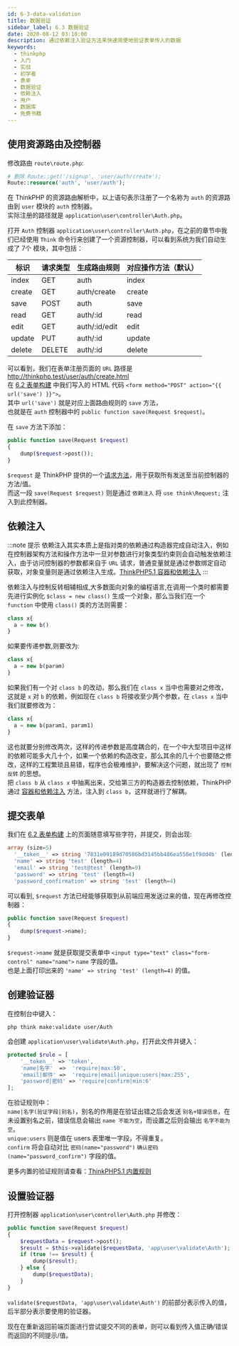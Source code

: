 ```yaml
---
id: 6-3-data-validation
title: 数据验证
sidebar_label: 6.3 数据验证
date: 2020-08-12 03:10:00
description: 通过依赖注入验证方法来快速简便地验证表单传入的数据
keywords:
  - thinkphp
  - 入门
  - 实战
  - 初学者
  - 表单
  - 数据验证
  - 依赖注入
  - 用户
  - 数据库
  - 免费书籍
---
```


## 使用资源路由及控制器

修改路由 `route\route.php`:

~~~php title="route\route.php"
# 删除 Route::get('/signup', 'user/auth/create');
Route::resource('auth', 'user/auth');
~~~

在 ThinkPHP 的资源路由解析中，以上语句表示注册了一个名称为 `auth` 的资源路由到 `user` 模块的 `auth` 控制器。  
实际注册的路径就是 `application\user\controller\Auth.php`。  

打开 `Auth` 控制器 `application\user\controller\Auth.php`，在之前的章节中我们已经使用 `Think` 命令行来创建了一个资源控制器，可以看到系统为我们自动生成了 7个 模块，其中包括：

标识 | 请求类型 | 生成路由规则 | 对应操作方法（默认）
------------ | ------------- | ------------- | -------------
index | GET | auth | index
create | GET | auth/create | create
save | POST | auth | save
read | GET | auth/:id | read
edit | GET | auth/:id/edit | edit
update | PUT | auth/:id | update
delete | DELETE | auth/:id | delete

可以看到，我们在表单注册页面的 `URL` 路径是 http://thinkphp.test/user/auth/create.html  
在 [6.2 表单构建](6-2-signin-form) 中我们写入的 HTML 代码 `<form method="POST" action="{{ url('save') }}">`。  
其中 `url('save')` 就是对应上面路由规则的 `save` 方法，  
也就是在 `auth` 控制器中的 `public function save(Request $request)`。

在 `save` 方法下添加：

~~~php title="application\user\controller\Auth.php"
public function save(Request $request)
{
    dump($request->post());
}
~~~

`$request` 是 ThinkPHP 提供的一个[请求方法](https://www.kancloud.cn/manual/thinkphp5_1/353985)，用于获取所有发送至当前控制器的方法/值。  
而这一段 `save(Request $request)` 则是通过 `依赖注入` 将 `use think\Request;` 注入到此控制器。

## 依赖注入

:::note 提示
依赖注入其实本质上是指对类的依赖通过构造器完成自动注入，例如在控制器架构方法和操作方法中一旦对参数进行对象类型约束则会自动触发依赖注入，由于访问控制器的参数都来自于 `URL` 请求，普通变量就是通过参数绑定自动获取，对象变量则是通过依赖注入生成。[ThinkPHP5.1 容器和依赖注入](https://www.kancloud.cn/manual/thinkphp5_1/353958)
:::

依赖注入与控制反转相辅相成,大多数面向对象的编程语言,在调用一个类时都需要先进行实例化 `$class = new class()` 生成一个对象，那么当我们在一个 `function` 中使用 `class()` 类的方法则需要：

~~~php title="php"
class x{
  a = new b()
}
~~~

如果要传递参数,则要改为:

~~~php title="php"
class x{
  a = new b(param)
}
~~~

如果我们有一个对 `class b` 的改动，那么我们在 `class x` 当中也需要对之修改，这就是 `x` 对 `b` 的依赖，例如现在 `class b` 将接收至少两个参数，在 `class x` 当中我们就要修改为：

~~~php title="php"
class x{
  a = new b(param1, param1)
}
~~~

这也就要分别修改两次，这样的传递参数是高度耦合的，在一个中大型项目中这样的依赖可能多大几十个，如果一个依赖的构造改变，那么其余的几十个也要随之修改，这样的工程繁琐且易错，程序也会极难维护，要解决这个问题，就出现了 `控制反转` 的思想。  
把 `class b` 从 `class x` 中抽离出来，交给第三方的构造器去控制依赖，ThinkPHP 通过 [容器和依赖注入](https://www.kancloud.cn/manual/thinkphp5_1/353958) 方法，注入到 `class b`，这样就进行了解耦。

## 提交表单

我们在 [6.2 表单构建](6-2-signin-form) 上的页面随意填写些字符，并提交，则会出现:

~~~php title="php"
array (size=5)
  '__token__' => string '7831e09189d70586bd3145bb486ea556e1f9dd4b' (length=40)
  'name' => string 'test' (length=4)
  'email' => string 'test@test' (length=9)
  'password' => string 'test' (length=4)
  'password_confirmation' => string 'test' (length=4)
~~~

可以看到, `$request` 方法已经能够获取到从前端应用发送过来的值，现在再修改控制器：

~~~php title="application\user\controller\Auth.php"
public function save(Request $request)
{
    dump($request->name);
}
~~~

`$request->name` 就是获取提交表单中 `<input type="text" class="form-control" name="name">` `name` 字段的值。  
也是上面打印出来的 `'name' => string 'test' (length=4)` 的值。

## 创建验证器

在控制台中键入：

```shell title="shell"
php think make:validate user/Auth
```

会创建 `application\user\validate\Auth.php`，打开此文件并键入：

~~~php title="application\user\validate\Auth.php"
protected $rule = [
    '__token__' => 'token',
    'name|名字'  =>  'require|max:50',
    'email|邮件' =>  'require|email|unique:users|max:255',
    'password|密码' => 'require|confirm|min:6'
];
~~~

在验证规则中：  
`name|名字(验证字段|别名)`，别名的作用是在验证出错之后会发送 `别名+错误信息`，在未设置别名之前，错误信息会输出 `name 不能为空`，而设置之后则会输出 `名字不能为空`。  
`unique:users` 则是值在 users 表里唯一字段，不得重复。  
`confirm` 将会自动对比 `密码(name="password")` `确认密码(name="password_confirm")` 字段的值。  

更多内置的验证规则请查看：[ThinkPHP5.1 内置规则](https://www.kancloud.cn/manual/thinkphp5_1/354107) 

## 设置验证器

打开控制器 `application\user\controller\Auth.php` 并修改：

~~~php title="application\user\controller\Auth.php"
public function save(Request $request)
{
    $requestData = $request->post();
    $result = $this->validate($requestData, 'app\user\validate\Auth');
    if (true !== $result) {
        dump($result);
    } else {
        dump($requestData);
    }
}
~~~

`validate($requestData, 'app\user\validate\Auth')` 的前部分表示传入的值，后半部分表示要使用的验证器。
  
现在在重新返回前端页面进行尝试提交不同的表单，则可以看到传入值正确/错误而返回的不同提示/值。